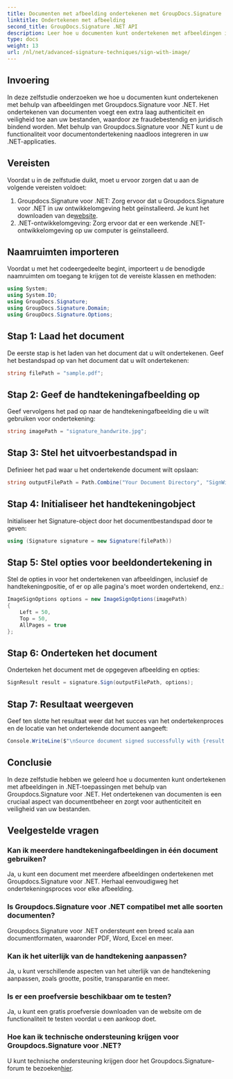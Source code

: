 ```yaml
---
title: Documenten met afbeelding ondertekenen met GroupDocs.Signature
linktitle: Ondertekenen met afbeelding
second_title: GroupDocs.Signature .NET API
description: Leer hoe u documenten kunt ondertekenen met afbeeldingen in .NET-toepassingen met Groupdocs.Signature voor .NET. Verbeter moeiteloos de beveiliging en authenticiteit van documenten.
type: docs
weight: 13
url: /nl/net/advanced-signature-techniques/sign-with-image/
---
```

## Invoering
In deze zelfstudie onderzoeken we hoe u documenten kunt ondertekenen met behulp van afbeeldingen met Groupdocs.Signature voor .NET. Het ondertekenen van documenten voegt een extra laag authenticiteit en veiligheid toe aan uw bestanden, waardoor ze fraudebestendig en juridisch bindend worden. Met behulp van Groupdocs.Signature voor .NET kunt u de functionaliteit voor documentondertekening naadloos integreren in uw .NET-applicaties.
## Vereisten
Voordat u in de zelfstudie duikt, moet u ervoor zorgen dat u aan de volgende vereisten voldoet:
1.  Groupdocs.Signature voor .NET: Zorg ervoor dat u Groupdocs.Signature voor .NET in uw ontwikkelomgeving hebt geïnstalleerd. Je kunt het downloaden van de[website](https://releases.groupdocs.com/signature/net/).
2. .NET-ontwikkelomgeving: Zorg ervoor dat er een werkende .NET-ontwikkelomgeving op uw computer is geïnstalleerd.

## Naamruimten importeren
Voordat u met het codeergedeelte begint, importeert u de benodigde naamruimten om toegang te krijgen tot de vereiste klassen en methoden:
```csharp
using System;
using System.IO;
using GroupDocs.Signature;
using GroupDocs.Signature.Domain;
using GroupDocs.Signature.Options;
```
## Stap 1: Laad het document
De eerste stap is het laden van het document dat u wilt ondertekenen. Geef het bestandspad op van het document dat u wilt ondertekenen:
```csharp
string filePath = "sample.pdf";
```
## Stap 2: Geef de handtekeningafbeelding op
Geef vervolgens het pad op naar de handtekeningafbeelding die u wilt gebruiken voor ondertekening:
```csharp
string imagePath = "signature_handwrite.jpg";
```
## Stap 3: Stel het uitvoerbestandspad in
Definieer het pad waar u het ondertekende document wilt opslaan:
```csharp
string outputFilePath = Path.Combine("Your Document Directory", "SignWithImage", fileName);
```
## Stap 4: Initialiseer het handtekeningobject
Initialiseer het Signature-object door het documentbestandspad door te geven:
```csharp
using (Signature signature = new Signature(filePath))
```
## Stap 5: Stel opties voor beeldondertekening in
Stel de opties in voor het ondertekenen van afbeeldingen, inclusief de handtekeningpositie, of er op alle pagina's moet worden ondertekend, enz.:
```csharp
ImageSignOptions options = new ImageSignOptions(imagePath)
{
    Left = 50,
    Top = 50,
    AllPages = true
};
```
## Stap 6: Onderteken het document
Onderteken het document met de opgegeven afbeelding en opties:
```csharp
SignResult result = signature.Sign(outputFilePath, options);
```
## Stap 7: Resultaat weergeven
Geef ten slotte het resultaat weer dat het succes van het ondertekenproces en de locatie van het ondertekende document aangeeft:
```csharp
Console.WriteLine($"\nSource document signed successfully with {result.Succeeded.Count} signature(s).\nFile saved at {outputFilePath}.");
```

## Conclusie
In deze zelfstudie hebben we geleerd hoe u documenten kunt ondertekenen met afbeeldingen in .NET-toepassingen met behulp van Groupdocs.Signature voor .NET. Het ondertekenen van documenten is een cruciaal aspect van documentbeheer en zorgt voor authenticiteit en veiligheid van uw bestanden.
## Veelgestelde vragen
### Kan ik meerdere handtekeningafbeeldingen in één document gebruiken?
Ja, u kunt een document met meerdere afbeeldingen ondertekenen met Groupdocs.Signature voor .NET. Herhaal eenvoudigweg het ondertekeningsproces voor elke afbeelding.
### Is Groupdocs.Signature voor .NET compatibel met alle soorten documenten?
Groupdocs.Signature voor .NET ondersteunt een breed scala aan documentformaten, waaronder PDF, Word, Excel en meer.
### Kan ik het uiterlijk van de handtekening aanpassen?
Ja, u kunt verschillende aspecten van het uiterlijk van de handtekening aanpassen, zoals grootte, positie, transparantie en meer.
### Is er een proefversie beschikbaar om te testen?
Ja, u kunt een gratis proefversie downloaden van de website om de functionaliteit te testen voordat u een aankoop doet.
### Hoe kan ik technische ondersteuning krijgen voor Groupdocs.Signature voor .NET?
 U kunt technische ondersteuning krijgen door het Groupdocs.Signature-forum te bezoeken[hier](https://forum.groupdocs.com/c/signature/13).